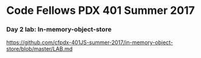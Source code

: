 # Code Fellows PDX 401 Summer 2017
### Day 2 lab: In-memory-object-store

https://github.com/cfpdx-401JS-summer-2017/in-memory-object-store/blob/master/LAB.md